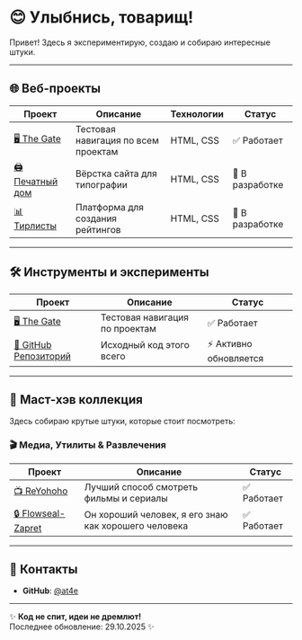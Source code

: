 # 😊 Улыбнись, товарищ!

Привет! Здесь я экспериментирую, создаю и собираю интересные штуки.

---

## 🌐 Веб-проекты

| Проект | Описание | Технологии | Статус |
|--------|-----------|------------|---------|
| [🖥️ The Gate](https://at4e.github.io/gate.html) | Тестовая навигация по всем проектам | HTML, CSS | ✅ Работает |
| [🖨️ Печатный дом](https://at4e.github.io/pechatdom/index.html) | Вёрстка сайта для типографии | HTML, CSS | 🚧 В разработке |
| [📊 Тирлисты](https://at4e.github.io/tier-list-editor/anime/index.html) | Платформа для создания рейтингов | HTML, CSS | 🚧 В разработке |

---

## 🛠️ Инструменты и эксперименты

| Проект | Описание | Статус |
|--------|-----------|---------|
| [🖥️ The Gate](https://at4e.github.io/gate.html) | Тестовая навигация по проектам | ✅ Работает |
| [📁 GitHub Репозиторий](https://github.com/at4e/at4e.github.io) | Исходный код этого всего | ⚡ Активно обновляется |

---

## 🔮 Маст-хэв коллекция

Здесь собираю крутые штуки, которые стоит посмотреть:

### 🎬 Медиа, Утилиты & Развлечения

| Проект | Описание | Статус |
|--------|-----------|---------|
| [📺 ReYohoho](https://reyohoho.github.io/reyohoho/) | Лучший способ смотреть фильмы и сериалы | ✅ Работает |
| [🔒 Flowseal-Zapret](https://github.com/Flowseal/zapret-discord-youtube) | Он хороший человек, я его знаю как хорошего человека | ✅ Работает |

---

## 🤝 Контакты

- **GitHub**: [@at4e](https://github.com/at4e)

---

✨ **Код не спит, идеи не дремлют!**  
Последнее обновление: 29.10.2025 ✨
